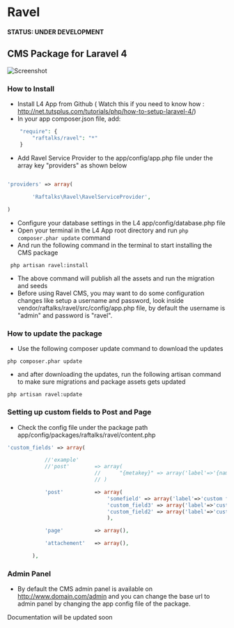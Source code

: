 # Ravel

#### STATUS: UNDER DEVELOPMENT

## CMS Package for Laravel 4

![Screenshot](http://screencloud.net//img/screenshots/875bcabf90c92c50f2caac31d1fdd46e.png)

### How to Install

- Install L4 App from Github ( Watch this if you need to know how : http://net.tutsplus.com/tutorials/php/how-to-setup-laravel-4/)
- In your app composer.json file, add:

```php
	"require": {
		"raftalks/ravel": "*"
	}
```

- Add Ravel Service Provider to the app/config/app.php file under the array key "providers" as shown below

```php

'providers' => array(
		
		'Raftalks\Ravel\RavelServiceProvider',

)

```
- Configure your database settings in the L4 app/config/database.php file
- Open your terminal in the L4 App root directory and run `php composer.phar update` command
- And run the following command in the terminal to start installing the CMS package

```
 php artisan ravel:install
```

- The above command will publish all the assets and run the migration and seeds
- Before using Ravel CMS, you may want to do some configuration changes like setup a username and password, look inside vendor/raftalks/ravel/src/config/app.php file, by default the username is "admin" and password is "ravel".

### How to update the package
- Use the following composer update command to download the updates 
```
php composer.phar update
```
- and after downloading the updates, run the following artisan command to make sure migrations and package assets gets updated
```
php artisan ravel:update
```

### Setting up custom fields to Post and Page
- Check the config file under the package path app/config/packages/raftalks/ravel/content.php
```php
'custom_fields' => array(

			//'example'
			//'post'		=> array(
							// 		"{metakey}" => array('label'=>'{name}','type'=>'{text}', 'attr'=>array(), 'options'=>array())
							// )

			'post'			=> array(
								'somefield' => array('label'=>'custom field','type'=>'input_checkbox'),
								'custom_field3' => array('label'=>'custom field','type'=>'ng_datepicker'),
								'custom_field2' => array('label'=>'custom field2','type'=>'select','options'=>array(1=>'test',2=>'two',3=>'three',4=>'four'))
								),

			'page'			=> array(),

			'attachement'	=> array(),

		),
```

### Admin Panel
- By default the CMS admin panel is available on http://www.domain.com/admin and you can change the base url to admin panel by changing the app config file of the package.

Documentation will be updated soon
